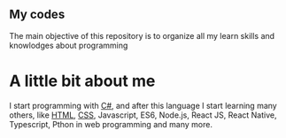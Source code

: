 ## My codes

The main objective of this repository is to organize all my learn skills and knowlodges about programming

# A little bit about me

I start programming with [C#](https://github.com/MateusTP/All-my-codes/tree/master/C%23), and after this language I start learning many others, like [HTML](https://github.com/MateusTP/All-my-codes/tree/master/HTML), [CSS](https://github.com/MateusTP/All-my-codes/tree/master/CSS), Javascript, ES6, Node.js, React JS, React Native, Typescript, Pthon in web programming and many more.
